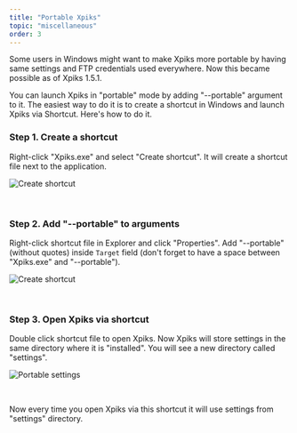```yaml
---
title: "Portable Xpiks"
topic: "miscellaneous"
order: 3
---
```


Some users in Windows might want to make Xpiks more portable by having same settings and FTP credentials used everywhere. Now this became possible as of Xpiks 1.5.1.

You can launch Xpiks in "portable" mode by adding "--portable" argument to it. The easiest way to do it is to create a shortcut in Windows and launch Xpiks via Shortcut. Here's how to do it.

### Step 1. Create a shortcut

Right-click "Xpiks.exe" and select "Create shortcut". It will create a shortcut file next to the application.

<p>
  <img alt="Create shortcut" src="{{site.url}}/images/tutorials/miscellaneous/create-shortcut.png" class="small-12 large-12" />
</p>

<br />

### Step 2. Add "--portable" to arguments

Right-click shortcut file in Explorer and click "Properties". Add "--portable" (without quotes) inside `Target` field (don't forget to have a space between "Xpiks.exe" and "--portable").

<p>
  <img alt="Create shortcut" src="{{site.url}}/images/tutorials/miscellaneous/portable-option.png" class="small-12 large-12" />
</p>

<br />

### Step 3. Open Xpiks via shortcut

Double click shortcut file to open Xpiks. Now Xpiks will store settings in the same directory where it is "installed". You will see a new directory called "settings".

<p>
  <img alt="Portable settings" src="{{site.url}}/images/tutorials/miscellaneous/settings-dir.png" class="small-12 large-12" />
</p>

<br />

Now every time you open Xpiks via this shortcut it will use settings from "settings" directory.